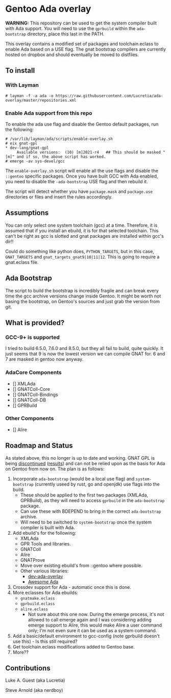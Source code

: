 # Gentoo Ada overlay

**WARNING:** This repository can be used to get the system compiler built with Ada support. You will need to use the ```gprbuild``` within the ```ada-bootstrap``` directory, place this last in the PATH.

This overlay contains a modified set of packages and toolchain.eclass to enable
Ada based on a USE flag.  The gnat bootstrap compilers are currently hosted on
dropbox and should eventually be moved to distfiles.

## To install

### With Layman

```
# layman -f -a ada -o https://raw.githubusercontent.com/Lucretia/ada-overlay/master/repositories.xml
```

### Enable Ada support from this repo

To enable the ada use flag and disable the Gentoo default packages, run the following:

```
# /var/lib/layman/ada/scripts/enable-overlay.sh
# eix gnat-gpl
* dev-lang/gnat-gpl
     Available versions:  (10) [m]2021-r4   ## This should be masked "[m]" and if so, the above script has worked.
# emerge -av sys-devel/gcc
```

The ```enable-overlay.sh``` script will enable all the use flags and disable the ```::gentoo``` specific packages. Once you have built GCC with Ada enabled, you need to disable the ```-ada-bootstrap``` USE flag and then rebuild it.

The script will detect whether you have ```package.mask``` and ```package.use``` directories or files and insert the rules accordingly.

## Assumptions

You can only select one system toolchain (gcc) at a time. Therefore, it is assumed that if you install an ebuild, it is for that selected toolchain. This can't be right as gcc is slotted and gnat packages are installed within gcc's dir!!

Could do something like python does, ```PYTHON_TARGETS```, but in this case, ```GNAT_TARGETS``` and ```gnat_targets_gnat9|10|11|12```. This is going to require a gnat.eclass file.

## Ada Bootstrap

The script to build the bootstrap is incredibly fragile and can break every time the gcc archive versions change inside Gentoo. It might be worth not basing the bootstrap, on Gentoo's sources and just grab the version from git.

## What is provided?

### GCC-9+ is supported

I tried to build 6.5.0, 7.6.0 and 8.5.0, but they all fail to build, quite quickly. It just seems that 9 is now the lowest version we can compile GNAT for. 6 and 7 are masked in gentoo now anyway.

### AdaCore Components

* [] XMLAda
* [] GNATColl-Core
* [] GNATColl-Bindings
* [] GNATColl-DB
* [] GPRBuild

### Other Components

* [] Alire

## Roadmap and Status

As stated above, this no longer is up to date and working. GNAT GPL is being [discontinued](https://www.reddit.com/r/ada/comments/hwgbwa/survey_on_the_future_of_gnat_community) ([results](https://www.reddit.com/r/ada/comments/j6oz6i/results_of_the_survey_on_the_future_of_gnat/)) and can not be relied upon as the basis for Ada on Gentoo from now on. The plan is as follows:

1. Incorporate ```ada-bootstrap``` (would be a local use flag) and ```system-bootstrap``` (currently useed by rust, go and openjdk) use flags into the build.
   * These should be applied to the first two packages (XMLAda, GPRBuild), as they will need to access ```gprbuild``` in the ```ada-bootstrap``` package.
   * Can use these with BDEPEND to bring in the correct ```ada-bootstrap``` archive.
   * Will need to be switched to ```system-bootstrap``` once the system compiler is built with Ada.
2. Add ebuild's for the following:
   * XMLAda
   * GPR Tools and libraries.
   * GNATColl
   * Alire
   * GNATProve
   * Move over existing ebuild's from ::gentoo where possible.
   * Other various libraries:
     * [dev-ada-overlay](https://github.com/sarnold/dev-ada-overlay)
     * [Awesome Ada](https://github.com/ohenley/awesome-ada)
3. Crossdev support for Ada - automatic once this is done.
4. More eclasses for Ada ebuilds:
   * ```gnatmake.eclass```
   * ```gprbuild.eclass```
   * ```alire.eclass```
     * Not sure about this one now. During the emerge process, it's not allowed to call emerge again and I was considering adding emerge support to Alire, this would make Alire a user command only; I'm not even sure it can be used as a system command.
5. Add a basic/default environment to gcc-config (note gprbuild doesn't use this) - Is this still required?
6. Get toolchain.eclass modifications added to Gentoo base.
7. More??

## Contributions

Luke A. Guest (aka Lucretia)

Steve Arnold (aka nerdboy)

